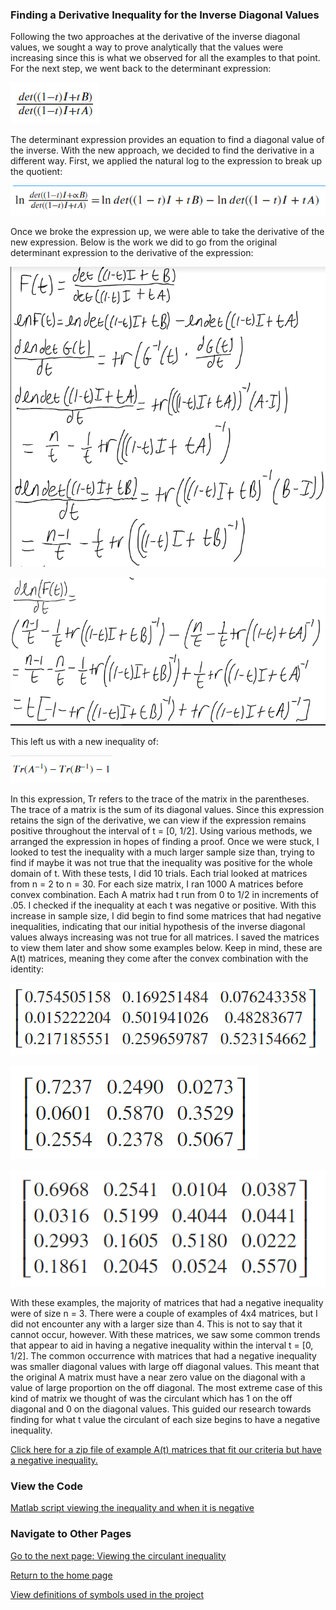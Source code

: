 ### Finding a Derivative Inequality for the Inverse Diagonal Values

Following the two approaches at the derivative of the inverse diagonal values, we sought a way to prove analytically that the values were increasing since this is what we observed for all the examples to that point. For the next step, we went back to the determinant expression: 

![](images/determinant_expression_using_b.png)

The determinant expression provides an equation to find a diagonal value of the inverse. With the new approach, we decided to find the derivative in a different way. First, we applied the natural log to the expression to break up the quotient: 

![](images/ln_expression_of_determinant.png)

Once we broke the expression up, we were able to take the derivative of the new expression. Below is the work we did to go from the original determinant expression to the derivative of the expression:

![](images/reduction_part_1.png)

![](images/reduction_part_2.png)

This left us with a new inequality of:

![](images/trace_expression.png)

In this expression, Tr refers to the trace of the matrix in the parentheses. The trace of a matrix is the sum of its diagonal values. Since this expression retains the sign of the derivative, we can view if the expression remains positive throughout the interval of t = [0, 1/2]. Using various methods, we arranged the expression in hopes of finding a proof. Once we were stuck, I looked to test the inequality with a much larger sample size than, trying to find if maybe it was not true that the inequality was positive for the whole domain of t. With these tests, I did 10 trials. Each trial looked at matrices from n = 2 to n = 30. For each size matrix, I ran 1000 A matrices before convex combination. Each A matrix had t run from 0 to 1/2 in increments of .05. I checked if the inequality at each t was negative or positive. With this increase in sample size, I did begin to find some matrices that had negative inequalities, indicating that our initial hypothesis of the inverse diagonal values always increasing was not true for all matrices. I saved the matrices to view them later and show some examples below. Keep in mind, these are A(t) matrices, meaning they come after the convex combination with the identity:

![](images/n_3_negative_inequality_1.png)

![](images/n_3_negative_inequality_2.png)

![](images/n_4_negative_inequality_example.png)

With these examples, the majority of matrices that had a negative inequality were of size n = 3. There were a couple of examples of 4x4 matrices, but I did not encounter any with a larger size than 4. This is not to say that it cannot occur, however. With these matrices, we saw some common trends that appear to aid in having a negative inequality within the interval t = [0, 1/2]. The common occurrence with matrices that had a negative inequality was smaller diagonal values with large off diagonal values. This meant that the original A matrix must have a near zero value on the diagonal with a value of large proportion on the off diagonal. The most extreme case of this kind of matrix we thought of was the circulant which has 1 on the off diagonal and 0 on the diagonal values. This guided our research towards finding for what t value the circulant of each size begins to have a negative inequality.

[Click here for a zip file of example A(t) matrices that fit our criteria but have a negative inequality.](code_files/negative_inequality_a_t_matrices.zip)

### View the Code

[Matlab script viewing the inequality and when it is negative](code_files/viewing_negative_ineqaulities.m)

### Navigate to Other Pages
[Go to the next page: Viewing the circulant inequality](circulant_observations.md)

[Return to the home page](README.md)

[View definitions of symbols used in the project](definitions.md)               
                                                                                
                                                                                